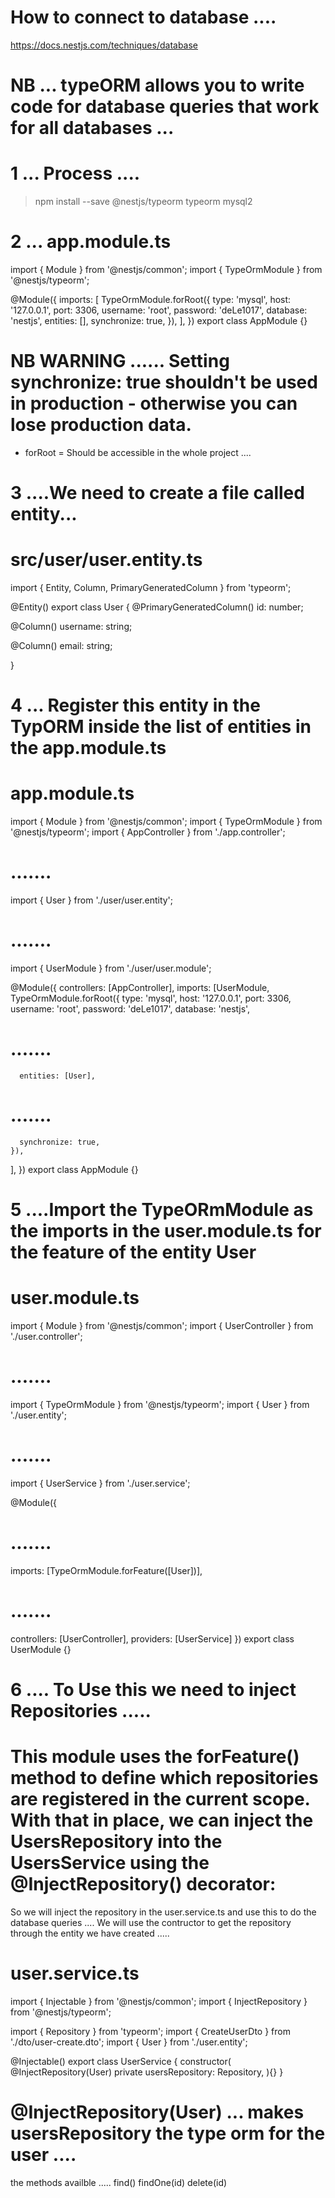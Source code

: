 # How to connect to database .... 

https://docs.nestjs.com/techniques/database

# NB ... typeORM allows you to write code for database queries that work for all databases ...

# 1 ... Process ....

> npm install --save @nestjs/typeorm typeorm mysql2

# 2 ... app.module.ts 

import { Module } from '@nestjs/common';
import { TypeOrmModule } from '@nestjs/typeorm';

@Module({
  imports: [
    TypeOrmModule.forRoot({
      type: 'mysql',
         host: '127.0.0.1',
      port: 3306,
      username: 'root',
      password: 'deLe1017',
      database: 'nestjs',
      entities: [],
      synchronize: true,
    }),
  ],
})
export class AppModule {}


# NB WARNING   ......  Setting synchronize: true shouldn't be used in production - otherwise you can lose production data.
- forRoot = Should be accessible in the whole project ....

# 3 ....We need to create a file called entity...

# src/user/user.entity.ts

import { Entity, Column, PrimaryGeneratedColumn } from 'typeorm';

@Entity()
export class User {
  @PrimaryGeneratedColumn()
  id: number;

  @Column()
  username: string;

  @Column()
  email: string;

}

# 4 ... Register this entity in the TypORM inside the list of entities in the app.module.ts

# app.module.ts 

import { Module } from '@nestjs/common';
import { TypeOrmModule } from '@nestjs/typeorm';
import { AppController } from './app.controller';
# .......
import { User } from './user/user.entity';
# .......
import { UserModule } from './user/user.module';


@Module({
  controllers: [AppController],
  imports: [UserModule,
    TypeOrmModule.forRoot({
      type: 'mysql',
      host: '127.0.0.1',
      port: 3306,
      username: 'root',
      password: 'deLe1017',
      database: 'nestjs',
# .......
      entities: [User],
# .......

      synchronize: true,
    }),
  
  ],
})
export class AppModule {}


# 5 ....Import the TypeORmModule as the imports in the user.module.ts for the feature of  the entity User 

# user.module.ts   

import { Module } from '@nestjs/common';
import { UserController } from './user.controller';
# .......
import { TypeOrmModule } from '@nestjs/typeorm';
import { User } from './user.entity';
# .......
import { UserService } from './user.service';

@Module({
# .......
  imports: [TypeOrmModule.forFeature([User])],
# .......
  controllers: [UserController],
  providers: [UserService]
})
export class UserModule {}






# 6 .... To Use this we need to inject Repositories .....
# This module uses the forFeature() method to define which repositories are registered in the current scope. With that in place, we can inject the UsersRepository into the UsersService using the @InjectRepository() decorator: 

So we will inject the repository in the user.service.ts and use this to do the database queries .... 
We will use the contructor to get the repository through the entity we have created ..... 

# user.service.ts 

import { Injectable } from '@nestjs/common';
import { InjectRepository } from '@nestjs/typeorm';

import { Repository } from 'typeorm';
import { CreateUserDto } from './dto/user-create.dto';
import { User } from './user.entity';

@Injectable()
export class UserService {
    constructor(
        @InjectRepository(User)
        private usersRepository: Repository<User>,
    ){} 
    }

# @InjectRepository(User) ... makes usersRepository the type orm for the user ....

the methods availble ..... 
find() 
findOne(id) 
delete(id) 




